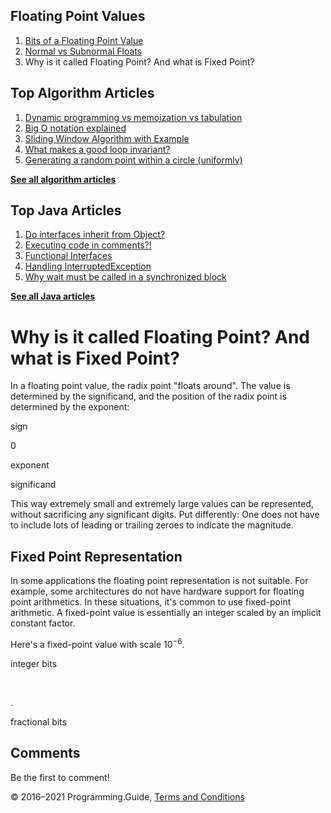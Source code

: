 <span class="underline"></span>

<span class="underline"></span>

Floating Point Values
---------------------

1.  [Bits of a Floating Point Value](bits-of-a-floating-point-value.html)
2.  [Normal vs Subnormal Floats](normal-vs-subnormal-floats.html)
3.  Why is it called Floating Point? And what is Fixed Point?

Top Algorithm Articles
----------------------

1.  [Dynamic programming vs memoization vs tabulation](dynamic-programming-vs-memoization-vs-tabulation.html)
2.  [Big O notation explained](big-o-notation-explained.html)
3.  [Sliding Window Algorithm with Example](sliding-window-example.html)
4.  [What makes a good loop invariant?](what-makes-a-good-loop-invariant.html)
5.  [Generating a random point within a circle (uniformly)](random-point-within-circle.html)

[**See all algorithm articles**](algorithms.html)

<span class="underline"></span>

Top Java Articles
-----------------

1.  [Do interfaces inherit from Object?](java/do-interfaces-inherit-from-object.html)
2.  [Executing code in comments?!](java/executing-code-in-comments.html)
3.  [Functional Interfaces](java/functional-interfaces.html)
4.  [Handling InterruptedException](java/handling-interrupted-exceptions.html)
5.  [Why wait must be called in a synchronized block](java/why-wait-must-be-in-synchronized.html)

[**See all Java articles**](java/index.html)

Why is it called Floating Point? And what is Fixed Point?
=========================================================

In a floating point value, the radix point "floats around". The value is determined by the significand, and the position of the radix point is determined by the exponent:

sign

0

exponent

significand

This way extremely small and extremely large values can be represented, without sacrificing any significant digits. Put differently: One does not have to include lots of leading or trailing zeroes to indicate the magnitude.

Fixed Point Representation
--------------------------

In some applications the floating point representation is not suitable. For example, some architectures do not have hardware support for floating point arithmetics. In these situations, it's common to use fixed-point arithmetic. A fixed-point value is essentially an integer scaled by an implicit constant factor.

Here's a fixed-point value with scale 10<sup>−6</sup>.

integer bits

 

.

fractional bits

Comments
--------

Be the first to comment!

© 2016–2021 Programming.Guide, [Terms and Conditions](terms-and-conditions.html)
